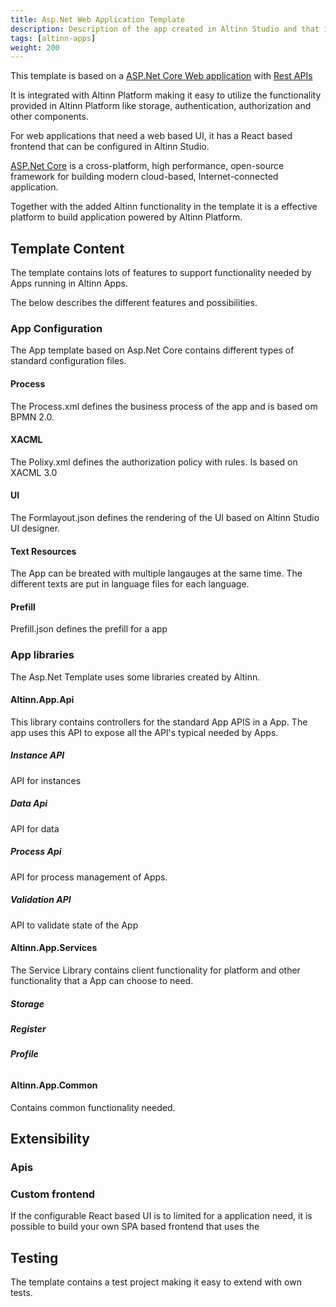 ```yaml
---
title: Asp.Net Web Application Template
description: Description of the app created in Altinn Studio and that is deployed to Altinn Apps.
tags: [altinn-apps]
weight: 200
---
```


This template is based on a [ASP.Net Core Web application](https://dotnet.microsoft.com/apps/aspnet/web-apps) with [Rest APIs](https://dotnet.microsoft.com/apps/aspnet/apis)

It is integrated with Altinn Platform making it easy to utilize the functionality provided in Altinn Platform like storage, authentication, authorization and other components.

For web applications that need a web based UI, it has a React based frontend that can be configured in Altinn Studio.

[ASP.Net Core](https://docs.microsoft.com/en-us/aspnet/core/?view=aspnetcore-3.0) is a cross-platform, high performance, 
open-source framework for building modern cloud-based, Internet-connected application.

Together with the added Altinn functionality in the template it is a effective platform to build application powered by Altinn Platform.

## Template Content
The template contains lots of features to support functionality needed by Apps running in Altinn Apps.

The below describes the different features and possibilities. 

### App Configuration
The App template based on Asp.Net Core contains different types of standard configuration files.

#### Process
The Process.xml defines the business process of the app and is based om BPMN 2.0.

#### XACML
The Polixy.xml defines the authorization policy with rules. Is based on XACML 3.0

#### UI
The Formlayout.json defines the rendering of the UI based on Altinn Studio UI designer. 

#### Text Resources
The App can be breated with multiple langauges at the same time. The different texts are put in language files for each language.

#### Prefill 
Prefill.json defines the prefill for a app

### App libraries
The Asp.Net Template uses some libraries created by Altinn.

#### Altinn.App.Api 
This library contains controllers for the standard App APIS in a App. The app uses this API to expose all the API's typical needed by Apps.

##### Instance API
API for instances

##### Data Api
API for data

##### Process Api
API for process management of Apps.

##### Validation API
API to validate state of the App

#### Altinn.App.Services
The Service Library contains client functionality for platform and other functionality that a App can choose to need.

##### Storage


##### Register


##### Profile


###### 


#### Altinn.App.Common
Contains common functionality needed.


## Extensibility

### Apis

### Custom frontend
If the configurable React based UI is to limited for a application need, it is possible to build your own SPA based frontend that uses the 


## Testing
The template contains a test project making it easy to extend with own tests.




